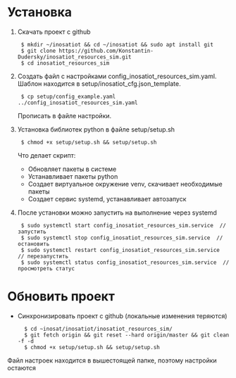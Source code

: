 # Установка
1. Скачать проект с github
   
        $ mkdir ~/inosatiot && cd ~/inosatiot && sudo apt install git
        $ git clone https://github.com/Konstantin-Dudersky/inosatiot_resources_sim.git
        $ cd inosatiot_resources_sim

2. Создать файл с настройками config_inosatiot_resources_sim.yaml. Шаблон находится в setup/inosatiot_cfg.json_template.
       
        $ cp setup/config_example.yaml ../config_inosatiot_resources_sim.yaml

   Прописать в файле настройки.


3. Установка библиотек python в файле setup/setup.sh
   
        $ chmod +x setup/setup.sh && setup/setup.sh

   Что делает скрипт:
   - Обновляет пакеты в системе
   - Устанавливает пакеты python
   - Создает виртуальное окружение venv, скачивает необходимые пакеты
   - Создает сервис systemd, устанавливает автозапуск
    
    
4. После установки можно запустить на выполнение через systemd
   
        $ sudo systemctl start config_inosatiot_resources_sim.service  // запустить
        $ sudo systemctl stop config_inosatiot_resources_sim.service  // остановить
        $ sudo systemctl restart config_inosatiot_resources_sim.service  // перезапустить
        $ sudo systemctl status config_inosatiot_resources_sim.service  // просмотреть статус

# Обновить проект
- Синхронизировать проект с github (локальные изменения теряются)
   
        $ cd ~inosat/inosatiot/inosatiot_resources_sim/
        $ git fetch origin && git reset --hard origin/master && git clean -f -d
        $ chmod +x setup/setup.sh && setup/setup.sh

Файл настроек находится в вышестоящей папке, поэтому настройки остаются